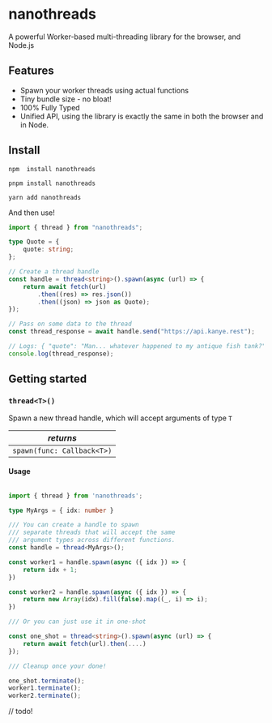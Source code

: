 # nanothreads

A powerful Worker-based multi-threading library for the browser, and Node.js

## Features

- Spawn your worker threads using actual functions
- Tiny bundle size - no bloat!
- 100% Fully Typed
- Unified API, using the library is exactly the same in both the browser and in Node.
## Install

```bsh
npm  install nanothreads

pnpm install nanothreads

yarn add nanothreads
```

And then use!

```ts
import { thread } from "nanothreads";

type Quote = {
	quote: string;
};

// Create a thread handle
const handle = thread<string>().spawn(async (url) => {
	return await fetch(url)
		.then((res) => res.json())
		.then((json) => json as Quote);
});

// Pass on some data to the thread
const thread_response = await handle.send("https://api.kanye.rest");

// Logs: { "quote": "Man... whatever happened to my antique fish tank?" }
console.log(thread_response);

```

## Getting started

### `thread<T>()`

Spawn a new thread handle, which will accept arguments of type `T`

| *returns* |
|-- |
| `spawn(func: Callback<T>)` |

#### Usage

```ts

import { thread } from 'nanothreads';

type MyArgs = { idx: number }

/// You can create a handle to spawn
/// separate threads that will accept the same
/// argument types across different functions.
const handle = thread<MyArgs>();

const worker1 = handle.spawn(async ({ idx }) => {
	return idx + 1;
})

const worker2 = handle.spawn(async ({ idx }) => {
	return new Array(idx).fill(false).map((_, i) => i);
})

/// Or you can just use it in one-shot

const one_shot = thread<string>().spawn(async (url) => {
	return await fetch(url).then(....)
});

/// Cleanup once your done!

one_shot.terminate();
worker1.terminate();
worker2.terminate();
```

// todo!
